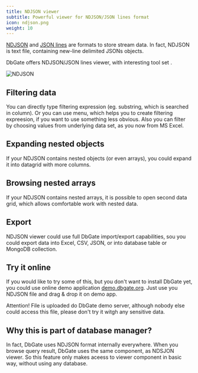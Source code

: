 ```yaml
---
title: NDJSON viewer
subtitle: Powerful viewer for NDJSON/JSON lines format
icon: ndjson.png
weight: 10
---
```


[NDJSON](http://ndjson.org/) and [JSON lines](https://jsonlines.org/) are formats to store stream data. In fact, NDJSON is text file, containing new-line delimited JSONs objects.

DbGate offers NDJSON/JSON lines viewer, with interesting tool set .

![NDJSON](/screenshots/ndjson.png)

## Filtering data
You can directly type filtering expression (eg. substring, which is searched in column). Or you can use menu, which helps you to create filtering expreesion, if you want to use something less obvious. Also you can filter by choosing values from underlying data set, as you now from MS Excel.

## Expanding nested objects
If your NDJSON contains nested objects (or even arrays), you could expand it into datagrid with more columns.

## Browsing nested arrays
If your NDJSON contains nested arrays, it is possible to open second data grid, which allows comfortable work with nested data.

## Export
NDJSON viewer could use full DbGate import/export capabilities, sou you could export data into Excel, CSV, JSON, or into database table or MongoDB collection.

## Try it online
If you would like to try some of this, but you don't want to install DbGate yet, you could use online demo application [demo.dbgate.org](https://demo.dbgate.org/). Just use you NDJSON file and drag & drop it on demo app.

Attention! File is uploaded do DbGate demo server, although nobody else could access this file, please don't try it witgh any sensitive data.

## Why this is part of database manager?
In fact, DbGate uses NDJSON format internally everywhere. When you browse query result, DbGate uses the same component, as NDSJON viewer. So this feature only makes aceess to viewer component in basic way, without using any database.
